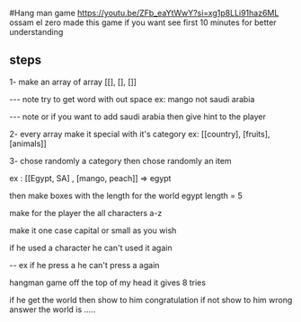 #Hang man game 
https://youtu.be/ZFb_eaYtWwY?si=xg1p8LLi91haz6ML
ossam el zero made this game if you want 
see first 10 minutes for better understanding

## steps 
1- make an array of array [[], [], []]

--- note try to get word with out space ex: mango not saudi arabia

--- note or if you want to add saudi arabia then give hint to the player

2- every array make it special with it's category ex: [[country], [fruits], [animals]]

3- chose randomly a category then chose randomly an item 

ex :
[[Egypt, SA] , [mango, peach]] => egypt 

then make boxes with the length for the world egypt length = 5

make for the player the all characters a-z 

make it one case capital or small as you wish 

if he used a character he can't used it again 

-- ex if he press a he can't press a again 

hangman game off the top of my head it gives 8 tries 

if he get the world then show to him congratulation 
if not show to him wrong answer the world is .....  
